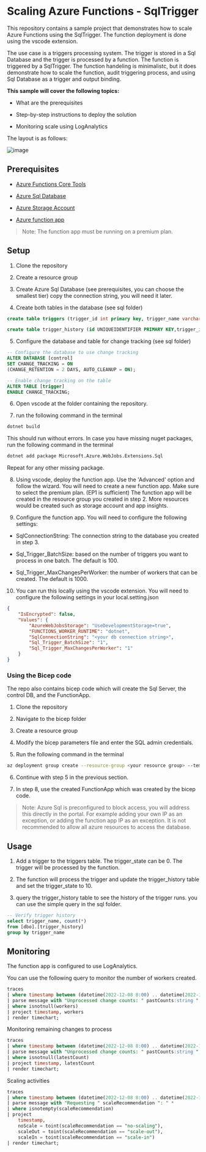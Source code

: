 # Scaling Azure Functions - SqlTrigger

This repository contains a sample project that demonstrates how to scale Azure Functions using the SqlTrigger.
The function deployment is done using the vscode extension.

The use case is a triggers processing system. The trigger is stored in a Sql Database and the trigger is processed by a function. The function is triggered by a SqlTrigger. The function handeling is minimalistc, but it does demonstrate how to scale the function, audit triggering process, and using Sql Database as a trigger and output binding.

__This sample will cover the following topics:__

- What are the prerequisites

- Step-by-step instructions to deploy the solution 

- Monitoring scale using LogAnalytics


The layout is as follows:

![image](https://user-images.githubusercontent.com/37622785/206461103-ceae2eeb-bc88-4180-9c78-fa424efbde5b.png)

## Prerequisites

- [Azure Functions Core Tools](https://docs.microsoft.com/en-us/azure/azure-functions/functions-run-local#v2)

- [Azure Sql Database](https://docs.microsoft.com/en-us/azure/sql-database/sql-database-get-started-portal)

- [Azure Storage Account](https://docs.microsoft.com/en-us/azure/storage/common/storage-account-create?tabs=azure-portal)

- [Azure function app](https://docs.microsoft.com/en-us/azure/azure-functions/functions-create-first-function-vs-code?pivots=programming-language-csharp)

> Note: The function app must be running on a premium plan.

## Setup

1. Clone the repository

2. Create a resource group

3. Create Azure Sql Database (see prerequisites, you can choose the smallest tier) copy the connection string, you will need it later. 

4. Create both tables in the database (see sql folder)

```sql
create table triggers (trigger_id int primary key, trigger_name varchar(40), update_time datetime, trigger_state int);

create table trigger_history (id UNIQUEIDENTIFIER PRIMARY KEY,trigger_id int, trigger_name varchar(40), update_time datetime, trigger_state int);

```

5. Configure the database and table for change tracking (see sql folder)

```sql
-- Configure the database to use change tracking
ALTER DATABASE [control]
SET CHANGE_TRACKING = ON
(CHANGE_RETENTION = 2 DAYS, AUTO_CLEANUP = ON);

-- Enable change tracking on the table
ALTER TABLE [trigger]
ENABLE CHANGE_TRACKING;
```

6. Open vscode at the folder containing the repository.

7. run the following command in the terminal

```bash
dotnet build
```

This should run without errors. In case you have missing nuget packages, run the following command in the terminal

```bash
dotnet add package Microsoft.Azure.WebJobs.Extensions.Sql
```

Repeat for any other missing package.

8. Using vscode, deploy the function app. Use the 'Advanced' option and follow the wizard. You will need to create a new function app. Make sure to select the premium plan. (EP1 is sufficient) The function app will be created in the resource group you created in step 2. More resources would be created such as storage account and app insights.

9. Configure the function app. You will need to configure the following settings:

- SqlConnectionString: The connection string to the database you created in step 3.

- Sql_Trigger_BatchSize: based on the number of triggers you want to process in one batch. The default is 100.

- Sql_Trigger_MaxChangesPerWorker: the number of workers that can be created. The default is 1000.

10. You can run this locally using the vscode extension. You will need to configure the following settings in your local.setting.json

```json
{
    "IsEncrypted": false,
    "Values": {
        "AzureWebJobsStorage": "UseDevelopmentStorage=true",
        "FUNCTIONS_WORKER_RUNTIME": "dotnet",
        "SqlConnectionString": "<your db connection string>",
        "Sql_Trigger_BatchSize": "1",
        "Sql_Trigger_MaxChangesPerWorker": "1"
    }
}
```

### Using the Bicep code

The repo also contains bicep code which will create the Sql Server, the control DB, and the FunctionApp. 

1. Clone the repository

2. Navigate to the bicep folder

3. Create a resource group

4. Modify the bicep parameters file and enter the SQL admin credentials.

5. Run the following command in the terminal

```bash
az deployment group create --resource-group <your resource group> --template-file main.bicep --parameters @parame.json
```

6. Continue with step 5 in the previous section.

8. In step 8, use the created FunctionApp which was created by the bicep code.

> Note: Azure Sql is preconfigured to block access, you will address this directly in the portal. For example adding your own IP as an exception, or adding the function app IP as an exception. It is not recommended to allow all azure resources to access the database.

## Usage

1. Add a trigger to the triggers table. The trigger_state can be 0. The trigger will be processed by the function.

2. The function will process the trigger and update the trigger_history table and set the trigger_state to 10.

3. query the trigger_history table to see the history of the trigger runs. you can use the simple query in the sql folder.

```sql
-- Verify trigger history
select trigger_name, count(*)
from [dbo].[trigger_history]
group by trigger_name
```

## Monitoring

The function app is configured to use LogAnalytics. 

You can use the following query to monitor the number of workers created.

```sql
traces
| where timestamp between (datetime(2022-12-08 8:00) .. datetime(2022-12-08 14:00))
| parse message with "Unprocessed change counts: " pastCounts:string ", " latestCount:int "], worker count: " workers:int *
| where isnotnull(workers)
| project timestamp, workers
| render timechart;
```

Monitoring remaining changes to process

```sql
traces
| where timestamp between (datetime(2022-12-08 8:00) .. datetime(2022-12-08 14:00))
| parse message with "Unprocessed change counts: " pastCounts:string ", " latestCount:int "], worker count: " workers:int *
| where isnotnull(latestCount)
| project timestamp, latestCount
| render timechart;
```

Scaling activities

```sql
traces
| where timestamp between (datetime(2022-12-08 8:00) .. datetime(2022-12-08 14:00))
| parse message with "Requesting " scaleRecommendation ": " *
| where isnotempty(scaleRecommendation)
| project
    timestamp,
    noScale = toint(scaleRecommendation == "no-scaling"),
    scaleOut = toint(scaleRecommendation == "scale-out"),
    scaleIn = toint(scaleRecommendation == "scale-in")
| render timechart;
```

